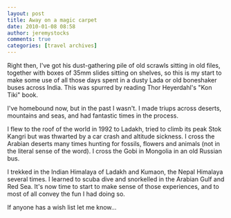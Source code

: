 ```yaml
---
layout: post
title: Away on a magic carpet
date: 2010-01-08 08:58
author: jeremystocks
comments: true
categories: [travel archives]
---
```

Right then, I've got his dust-gathering pile of old scrawls sitting in old files, together with boxes of 35mm slides sitting on shelves, so this is my start to make some use of all those days spent in a dusty Lada or old boneshaker buses across India. This was spurred by reading Thor Heyerdahl's "Kon Tiki" book.

I've homebound now, but in the past I wasn't. I made triups across deserts, mountains and seas, and had fantastic times in the process.

I flew to the roof of the world in 1992 to Ladakh, tried to climb its peak Stok Kangri but was thwarted by a car crash and altitude sickness. I cross the Arabian deserts many times hunting for fossils, flowers and animals (not in the literal sense of the word). I cross the Gobi in Mongolia in an old Russian bus.

I trekked in the Indian Himalaya of Ladakh and Kumaon, the Nepal Himalaya several times. I learned to scuba dive and snorkelled in the Arabian Gulf and Red Sea. It's now time to start to make sense of those experiences, and to most of all convey the fun I had doing so.

If anyone has a wish list let me know...
